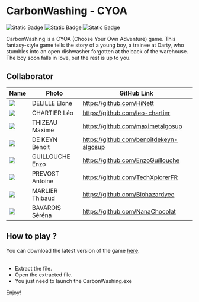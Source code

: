 # CarbonWashing - CYOA
![Static Badge](https://img.shields.io/badge/Number%201%20in%20Dishwasher%20Game%20Category-Blue?style=social&logo=github&label=GitHub%20Community) ![Static Badge](https://img.shields.io/badge/8.2.0-G?logo=Renpy&label=RenPy&color=white) ![Static Badge](https://img.shields.io/badge/Students-G?logo=algosup&label=ALGOSUP&color=grey)

CarbonWashing is a CYOA (Choose Your Own Adventure) game. This fantasy-style game tells the story of a young boy, a trainee at Darty, who stumbles into an open dishwasher forgotten at the back of the warehouse. The boy soon falls in love, but the rest is up to you.

## Collaborator

| Name | Photo | GitHub Link |
|---|---|---|
| <img src="https://ca.slack-edge.com/T06BWRNMW3X-U06CNHASLBS-gd0f64565afd-64"> | DELILLE Elone | https://github.com/HiNett |
| <img src="https://ca.slack-edge.com/T019N8PRR7W-U02FB1348PN-4f12b1884002-64"> | CHARTIER Léo | https://github.com/leo-chartier |
| <img src="https://ca.slack-edge.com/T019N8PRR7W-U05TNB2TQ0Y-8c8908b42626-64"> | THIZEAU Maxime | https://github.com/maximetalgosup |
| <img src="https://ca.slack-edge.com/T019N8PRR7W-U05SZ8EGZLK-b8a90fc9d463-64"> | DE KEYN Benoit | https://github.com/benoitdekeyn-algosup |
| <img src="https://ca.slack-edge.com/T019N8PRR7W-U05SJQXHTSB-332f808d94ae-64"> | GUILLOUCHE Enzo | https://github.com/EnzoGuillouche |
| <img src="https://ca.slack-edge.com/T019N8PRR7W-U05SZ8DQ0GK-7e592dc1d1fe-64"> | PREVOST Antoine | https://github.com/TechXplorerFR |
| <img src="https://ca.slack-edge.com/T019N8PRR7W-U05SZ8DT9JP-0ce92cc7bd56-64"> | MARLIER Thibaud | https://github.com/Biohazardyee |
| <img src="https://ca.slack-edge.com/T019N8PRR7W-U05SZB93L1Y-076dfb50f04a-64"> | BAVAROIS Séréna | https://github.com/NanaChocolat |

## How to play ?

You can download the latest version of the game <a href="https://github.com/HiNett/CarbonWashing/releases/download/automatic/CarbonWashing-1.0-pc.zip">here</a>.
<br><br>
- Extract the file.
- Open the extracted file.
- You just need to launch the CarbonWashing.exe

Enjoy!

